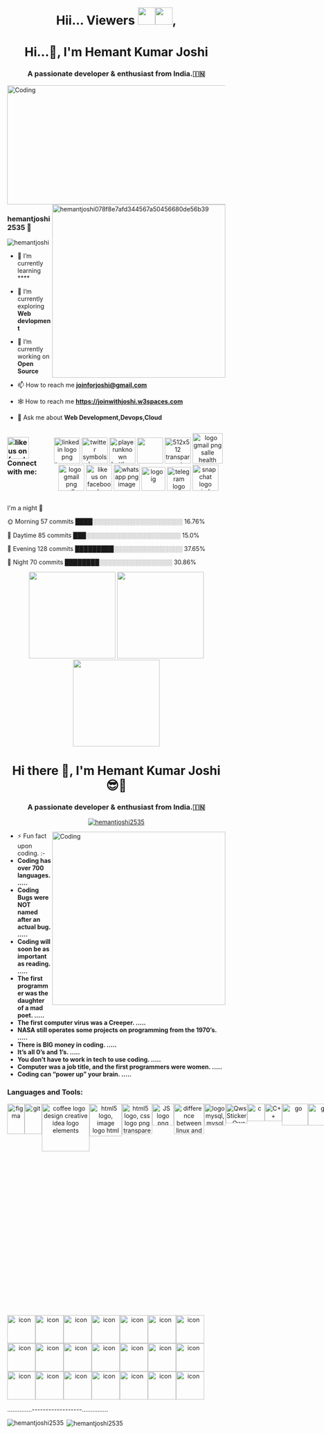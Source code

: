 <h1 align="center">Hii... Viewers <img src="https://media.giphy.com/media/hvRJCLFzcasrR4ia7z/giphy.gif" width="40"><img src="https://media.giphy.com/media/hvRJCLFzcasrR4ia7z/giphy.gif" width="40">,</h1> 

[](https://media.licdn.com/dms/image/D4D16AQG3OFj9Xtpy9w/profile-displaybackgroundimage-shrink_350_1400/0/1679863104465?e=1687392000&v=beta&t=eqf_BwSUd1iQOWK-F-oLaWs1AsnPjwXsPKR3ZMXfzlE)

<h1 align="center">Hi...👋, I'm Hemant Kumar Joshi</h1>
<h3 align="center">A passionate developer & enthusiast from India.🇮🇳</h3>

<img align="center" alt="Coding" width="900" height="275" src="https://media.giphy.com/media/PlkYffUSFZxxlQl9so/giphy.gif">
<img align="right" alt="hemantjoshi078f8e7afd344567a50456680de56b39" width="400" src="https://mir-s3-cdn-cf.behance.net/project_modules/max_1200/06f21a161921919.63cd7887d0a70.gif">

### hemantjoshi2535 👋

<p align="left"> <img src="https://komarev.com/ghpvc/?username=hemantjoshi2535&label=Profile%20views&color=0e75b6&style=flat" alt="hemantjoshi" /> </p>


- 🌱 I’m currently learning ****

- 🌱 I’m currently exploring **Web devlopment**
 
- 🔭 I’m currently working on **Open Source**

- 📫 How to reach me **joinforjoshi@gmail.com**

- 🕸️ How to reach me **https://joinwithjoshi.w3spaces.com**

- 💬 Ask me about **Web Development,Devops,Cloud**  
<div align="center">
   <div style="display: flex; align-items: flex-start;">
<h3 align="left"> <a href="https://cdn.dribbble.com/users/954572/screenshots/17357871/media/af709d784f14cb4cff42471e1afadd23.gif" title="Image from freepnglogos.com"><img src="https://cliply.co/wp-content/uploads/2019/12/371903520_SOCIAL_ICONS_TRANSPARENT_400px.gif" width="50" alt="like us on facebook transparent png logo" /></a>  Connect with me: </h3>

<a href="https://www.linkedin.com/in/hemant-kumar-joshi2535/" title="Image from freepnglogos.com"><img src="https://cliply.co/wp-content/uploads/2021/02/372102050_LINKEDIN_ICON_TRANSPARENT_1080.gif" width="60" alt="linkedin logo png transparent background " /></a>
<a href="https://twitter.com/JoinForJoshi" title="Image from freepnglogos.com"><img src="https://cliply.co/wp-content/uploads/2021/09/CLIPLY_372109260_TWITTER_LOGO_400.gif" width="60" alt="twitter symbols logo png clipart" /></a>
<a href="https://discord.gg/fnKWPxG4fB" title="Image from freepnglogos.com"><img src="https://cliply.co/wp-content/uploads/2021/08/372108630_DISCORD_LOGO_400.gif" width="60" alt="playerunknown battlegrounds bgparty" /></a>
<a href="https://www.twitch.tv/hemantjoshi2535" title="Image from freepnglogos.com"><img src="https://i.pinimg.com/originals/27/4e/fc/274efc127536a6b68b352bc6e81d60aa.gif" width="60" height="60" /></a>
<a href="https://github.com/hemantjoshi2535" title="Image from freepnglogos.com"><img src="https://i.giphy.com/media/KzJkzjggfGN5Py6nkT/200.webp" width="60" alt="512x512 transparent logo, github logo" /></a>
<a href="mailto:joinforjoshi@gmail.com" title="Image from freepnglogos.com"><img src="https://www.freepnglogos.com/uploads/logo-gmail-png/logo-gmail-png-salle-health-sciences-institute-web-mail-advisory-8.png" width="70" alt="logo gmail png salle health sciences institute web mail advisory" /></a>
<a href="https://www.reddit.com/user/HemantJoshi2535/" title="Image from freepnglogos.com"><img src="https://media.giphy.com/media/mDN904TRuZwJhmc4mf/giphy.gif" width="60" alt="logo gmail png salle health sciences institute web mail advisory" /></a>
<a href="https://www.facebook.com/profile.php?id=100014699208348" title="Image from freepnglogos.com"><img src="https://i.pinimg.com/originals/d0/e2/90/d0e2905beca22e46b7d3c6374cd0d956.gif" width="60" alt="like us on facebook transparent png logo" /></a>
<a href="https://wa.me/916394196203" title="Image from freepnglogos.com"><img src="https://cliply.co/wp-content/uploads/2021/08/372108180_WHATSAPP_ICON_400.gif" width="60" alt="whatsapp png image" /></a>
<a href="https://www.instagram.com/hemantjoshi2535/" title="Image from freepnglogos.com"><img src="https://media.giphy.com/media/v1.Y2lkPTc5MGI3NjExZjliOTE4ZGZiYmMzZWU1MGQxZDcyNzVmYzU5M2JjYTljN2Y2YmEwZSZlcD12MV9pbnRlcm5hbF9naWZzX2dpZklkJmN0PXM/hoJ15occAjCDRRolmj/giphy.gif" width="55" alt="logo ig" /></a>
<a href="https://t.me/hemantjoshi2535" title="Image from freepnglogos.com"><img src="https://media.giphy.com/media/ZcdZ7ldgeIhfesqA6E/giphy.gif" width="55" alt="telegram logo" /></a>
<a href="https://www.snapchat.com/add/hemantjoshi8182" title="Image from freepnglogos.com"><img src="https://media.giphy.com/media/v1.Y2lkPTc5MGI3NjExZjdiNjkyZTY4NjUwZDA1NWQ2MjcwMjg3Y2M1MmNmNzQ5ODMzOWZjMSZlcD12MV9pbnRlcm5hbF9naWZzX2dpZklkJmN0PXM/a5NvfJZfXneD9qJrup/giphy.gif" width="60" alt="snapchat logo circle png" /></a></div>
 </div>

I'm a night 🦉

🌞 Morning    57 commits     ████░░░░░░░░░░░░░░░░░░░░░   16.76%

🌆 Daytime    85 commits     ███░░░░░░░░░░░░░░░░░░░░░░   15.0%

🌃 Evening    128 commits    █████████░░░░░░░░░░░░░░░░   37.65%

🌙 Night      70 commits     ████████░░░░░░░░░░░░░░░░░   30.86%

<div align="center">
  <img src="https://user-images.githubusercontent.com/74038190/213866269-5d00981c-7c98-46d7-8a8e-16f462f15227.gif" width="200" />
  <img src="https://user-images.githubusercontent.com/74038190/213866269-5d00981c-7c98-46d7-8a8e-16f462f15227.gif" width="200" />
  <img src="https://user-images.githubusercontent.com/74038190/213866269-5d00981c-7c98-46d7-8a8e-16f462f15227.gif" width="200" />
</div>

<h1 align="center">Hi there 👋, I'm Hemant Kumar Joshi 😎🤠</h1>
<h3 align="center">A passionate developer & enthusiast from India.🇮🇳</h3>

<p align="center"> <a href="https://github.com/ryo-ma/github-profile-trophy"><img src="https://github-profile-trophy.vercel.app/?username=hemantjoshi2535" alt="hemantjoshi2535" /></a> </p> 
 

<img align="right" alt="Coding" width="400" src="https://user-images.githubusercontent.com/96458739/193415097-51f6116f-8f8e-43a8-ab8a-ad40019eda8b.gif">

                            

- ⚡ Fun fact upon coding. :- 
- **Coding has over 700 languages. .....**
- **Coding Bugs were NOT named after an actual bug. .....**
- **Coding will soon be as important as reading. .....**
- **The first programmer was the daughter of a mad poet. .....**
- **The first computer virus was a Creeper. .....**
- **NASA still operates some projects on programming from the 1970’s. .....**
- **There is BIG money in coding. .....**
- **It’s all 0’s and 1’s. .....**
- **You don’t have to work in tech to use coding. .....**
- **Computer was a job title, and the first programmers were women. .....**
- **Coding can “power up” your brain. .....**


<h3 align="left">Languages and Tools:</h3>
<p align="left"> 
<div align="center">
   <div style="display: flex; align-items: flex-start;">
<a href="https://www.figma.com/" target="_blank" rel="noreferrer"> <img src="https://www.vectorlogo.zone/logos/figma/figma-icon.svg" alt="figma" width="40" height="70"/> </a> 
<a href="https://git-scm.com/" target="_blank" rel="noreferrer"> <img src="https://www.vectorlogo.zone/logos/git-scm/git-scm-icon.svg" alt="git" width="40" height="70"/> </a> 
 <a href="https://www.java.com" title="Image from freepnglogos.com"><img src="https://www.freepnglogos.com/uploads/coffee-logo-png/coffee-logo-design-creative-idea-logo-elements-2.png" width="110" alt="coffee logo design creative idea logo elements" /></a>
<a href="https://www.w3schools.com/html/" title="Image from freepnglogos.com"><img src="https://upload.wikimedia.org/wikipedia/commons/6/61/HTML5_logo_and_wordmark.svg" width="75" alt="html5 logo, image logo html" /></a> 
<a href="https://www.w3schools.com/css/" title="Image from freepnglogos.com"><img src="https://www.freepnglogos.com/uploads/html5-logo-png/html5-logo-css-logo-png-transparent-svg-vector-bie-supply-9.png" width="70" alt="html5 logo, css logo png transparent svg vector bie supply" /></a>
<a href="https://developer.mozilla.org/en-US/docs/Web/JavaScript" title="Image from freepnglogos.com"><img src="https://www.freepnglogos.com/uploads/javascript-png/js-logo-png-5.png" width="50" alt="JS logo png" /></a>
<a href="https://www.linux.org/" title="Image from freepnglogos.com"><img src="https://www.freepnglogos.com/uploads/linux-png/difference-between-linux-and-window-operating-system-3.png" width="70" alt="difference between linux and window operating system" /></a>
<a href="https://www.mysql.com/" title="Image from freepnglogos.com"><img src="https://www.freepnglogos.com/uploads/logo-mysql-png/logo-mysql-mysql-logo-png-images-are-download-crazypng-21.png" width="50" alt="logo mysql, mysql logo png images are download crazypng" /></a>
<a href="https://aws.amazon.com" target="_blank" rel="noreferrer"> <img src="https://media.tenor.com/gltER5OeK9wAAAAi/qws.gif" alt="Qws Sticker - Qws Stickers" width="50" height="45"/> </a> 
<a href="https://www.cprogramming.com/" target="_blank" rel="noreferrer"> <img src="https://upload.wikimedia.org/wikipedia/commons/1/18/C_Programming_Language.svg" alt="c" width="40" height="40"/> </a> 
<a href="https://www.w3schools.com/cpp/" target="_blank" rel="noreferrer"> <img class="TutorialCard_cardIcon__2Eygb" src="https://upload.wikimedia.org/wikipedia/commons/1/18/ISO_C%2B%2B_Logo.svg" alt="C++" width="40" height="40"/> </a> 
<a href="https://golang.org" target="_blank" rel="noreferrer"> <img src="https://upload.wikimedia.org/wikipedia/commons/0/05/Go_Logo_Blue.svg" alt="go" width="60" height="50"/> </a> 
<a href="https://www.kali.org" target="_blank" rel="noreferrer"> <img src="https://upload.wikimedia.org/wikipedia/commons/4/4b/Kali_Linux_2.0_wordmark.svg" alt="go" width="60" height="50"/> </a> 
<a href="https://www.microsoft.com/" target="_blank" rel="noreferrer"> <img src="https://upload.wikimedia.org/wikipedia/commons/0/0a/Unofficial_Windows_logo_variant_-_2002%E2%80%932012_%28Multicolored%29.svg" alt="go" width="60" height="50"/> </a> 
<a href="https://ubuntu.com/" target="_blank" rel="noreferrer"> <img src="https://res.cloudinary.com/canonical/image/fetch/f_auto,q_auto,fl_sanitize,c_fill,w_720/https://ubuntu.com/wp-content/uploads/ff30/logo_thumbnailYT.png" alt="go" width="90" height="50"/> </a>
<a href="mailto:joinforjoshi@gmail.com" title="Image from freepnglogos.com"><img src="https://blog.hubspot.com/hubfs/26%20Animated%20Logos%20to%20Inspire%20Your%20Own-11.gif" width="90" height="50" alt="Google logo png transparent background " /></a>
..............------------------...............

<a href="https://developer.mozilla.org/en-US/docs/Web/JavaScript" title="Image from freepnglogos.com"><img src="https://media3.giphy.com/media/ln7z2eWriiQAllfVcn/200w.webp" width="50" alt="JS logo png" /></a>
<a href="https://www.python.org" title="Image from freepnglogos.com"><img src="https://i.giphy.com/media/LMt9638dO8dftAjtco/200.webp" width="60" alt="512x512 transparent logo, github logo" /></a>
<a href="https://react.dev" title="Image from freepnglogos.com"><img src="https://i.giphy.com/media/eNAsjO55tPbgaor7ma/200w.webp" width="60" alt="512x512 transparent logo, github logo" /></a>
<a href="https://vuejs.org" title="Image from freepnglogos.com"><img src="https://i.giphy.com/media/VgGthkhUvGgOit7Y9i/200.webp" width="60" alt="512x512 transparent logo, github logo" /></a>
<a href="https://nodejs.org" title="Image from freepnglogos.com"><img src="https://media3.giphy.com/media/kdFc8fubgS31b8DsVu/giphy.webp" width="60" alt="512x512 transparent logo, github logo" /></a>
<a href="https://github.com/hemantjoshi2535" title="Image from freepnglogos.com"><img src="https://i.giphy.com/media/KzJkzjggfGN5Py6nkT/200.webp" width="60" alt="512x512 transparent logo, github logo" /></a>
<a href="https://code.visualstudio.com" title="Image from freepnglogos.com"><img src="https://i.giphy.com/media/IdyAQJVN2kVPNUrojM/200.webp" width="60" alt="512x512 transparent logo, github logo" /></a>
    <a href="https://code.visualstudio.com" title="Image from freepnglogos.com"><img src="https://blog.hubspot.com/hs-fs/hubfs/26%20Animated%20Logos%20to%20Inspire%20Your%20Own-21.gif?width=899&name=26%20Animated%20Logos%20to%20Inspire%20Your%20Own-21.gif" width="80" height="50" alt="512x512 transparent logo, github logo" /></a>

..............------------------...............

<img src="https://techstack-generator.vercel.app/js-icon.svg" alt="icon" width="65" height="65" /><img src="https://techstack-generator.vercel.app/ts-icon.svg" alt="icon" width="65" height="65" /><img src="https://techstack-generator.vercel.app/rescript-icon.svg" alt="icon" width="65" height="65" /><img src="https://techstack-generator.vercel.app/cpp-icon.svg" alt="icon" width="65" height="65" /><img src="https://techstack-generator.vercel.app/csharp-icon.svg" alt="icon" width="65" height="65" /><img src="https://techstack-generator.vercel.app/swift-icon.svg" alt="icon" width="65" height="65" /><img src="https://techstack-generator.vercel.app/react-icon.svg" alt="icon" width="65" height="65" /></div><div style="display: flex; align-items: flex-start;"><img src="https://techstack-generator.vercel.app/redux-icon.svg" alt="icon" width="65" height="65" /><img src="https://techstack-generator.vercel.app/gatsby-icon.svg" alt="icon" width="65" height="65" /><img src="https://techstack-generator.vercel.app/sass-icon.svg" alt="icon" width="65" height="65" /><img src="https://techstack-generator.vercel.app/storybook-icon.svg" alt="icon" width="65" height="65" /><img src="https://techstack-generator.vercel.app/webpack-icon.svg" alt="icon" width="65" height="65" /><img src="https://techstack-generator.vercel.app/eslint-icon.svg" alt="icon" width="65" height="65" /><img src="https://techstack-generator.vercel.app/prettier-icon.svg" alt="icon" width="65" height="65" /></div><div style="display: flex; align-items: flex-start;"><img src="https://techstack-generator.vercel.app/jest-icon.svg" alt="icon" width="65" height="65" /><img src="https://techstack-generator.vercel.app/testinglibrary-icon.svg" alt="icon" width="65" height="65" /><img src="https://techstack-generator.vercel.app/python-icon.svg" alt="icon" width="65" height="65" /><img src="https://techstack-generator.vercel.app/django-icon.svg" alt="icon" width="65" height="65" /><img src="https://techstack-generator.vercel.app/graphql-icon.svg" alt="icon" width="65" height="65" /><img src="https://techstack-generator.vercel.app/restapi-icon.svg" alt="icon" width="65" height="65" /><img src="https://techstack-generator.vercel.app/github-icon.svg" alt="icon" width="65" height="65" /></div><div style="display: flex; align-items: flex-start;"><img src="https://techstack-generator.vercel.app/docker-icon.svg" alt="icon" width="65" height="65" /><img src="https://techstack-generator.vercel.app/kubernetes-icon.svg" alt="icon" width="65" height="65" /><img src="https://techstack-generator.vercel.app/aws-icon.svg" alt="icon" width="65" height="65" /><img src="https://techstack-generator.vercel.app/nginx-icon.svg" alt="icon" width="65" height="65" /><img src="https://techstack-generator.vercel.app/mysql-icon.svg" alt="icon" width="65" height="65" /><img src="https://techstack-generator.vercel.app/raspberrypi-icon.svg" alt="icon" width="65" height="65" /><img src="https://techstack-generator.vercel.app/java-icon.svg" alt="icon" width="65" height="65" /></div>
</div>

..............------------------...............
<p><img align="left" src="https://github-readme-stats.vercel.app/api/top-langs?username=hemantjoshi2535&show_icons=true&locale=en&layout=compact" alt="hemantjoshi2535" /></p>

<p>&nbsp;<img align="center" src="https://github-readme-stats.vercel.app/api?username=hemantjoshi2535&show_icons=true&locale=en" alt="hemantjoshi2535" /></p>
